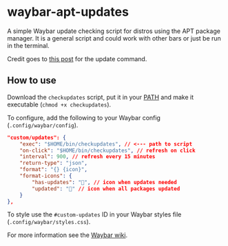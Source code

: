 # waybar-apt-updates

A simple Waybar update checking script for distros using the APT package manager. It is a general script and could work with other bars or just be run in the terminal.

Credit goes to [this post](https://askubuntu.com/a/1210345) for the update command.

## How to use

Download the `checkupdates` script, put it in your [PATH](https://unix.stackexchange.com/questions/26047/how-to-correctly-add-a-path-to-path) and make it executable (`chmod +x checkupdates`).

To configure, add the following to your Waybar config (`.config/waybar/config`).


```json
"custom/updates": {
    "exec": "$HOME/bin/checkupdates", // <--- path to script
    "on-click": "$HOME/bin/checkupdates", // refresh on click
    "interval": 900, // refresh every 15 minutes
    "return-type": "json",
    "format": "{} {icon}",
    "format-icons": {
        "has-updates": "", // icon when updates needed
        "updated": "" // icon when all packages updated
    }
},
```

To style use the `#custom-updates` ID in your Waybar styles file (`.config/waybar/styles.css`).

For more information see the [Waybar wiki](https://github.com/Alexays/Waybar/wiki).



